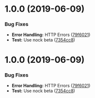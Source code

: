 # 1.0.0 (2019-06-09)


### Bug Fixes

* **Error Handling:** HTTP Errors ([79f6021](https://github.com/ideal-postcodes/core-node/commit/79f6021))
* **Test:** Use nock beta ([7354cc8](https://github.com/ideal-postcodes/core-node/commit/7354cc8))

# 1.0.0 (2019-06-09)


### Bug Fixes

* **Error Handling:** HTTP Errors ([79f6021](https://github.com/ideal-postcodes/core-node/commit/79f6021))
* **Test:** Use nock beta ([7354cc8](https://github.com/ideal-postcodes/core-node/commit/7354cc8))
